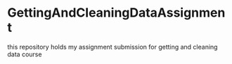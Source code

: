 # GettingAndCleaningDataAssignment
this repository holds my assignment submission for getting and cleaning data course
